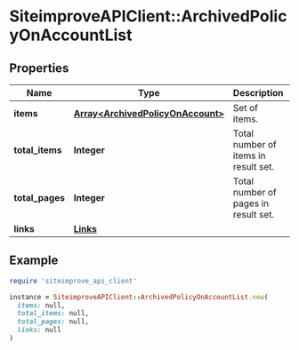 # SiteimproveAPIClient::ArchivedPolicyOnAccountList

## Properties

| Name | Type | Description | Notes |
| ---- | ---- | ----------- | ----- |
| **items** | [**Array&lt;ArchivedPolicyOnAccount&gt;**](ArchivedPolicyOnAccount.md) | Set of items. |  |
| **total_items** | **Integer** | Total number of items in result set. |  |
| **total_pages** | **Integer** | Total number of pages in result set. |  |
| **links** | [**Links**](Links.md) |  | [optional] |

## Example

```ruby
require 'siteimprove_api_client'

instance = SiteimproveAPIClient::ArchivedPolicyOnAccountList.new(
  items: null,
  total_items: null,
  total_pages: null,
  links: null
)
```

